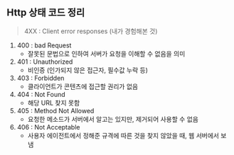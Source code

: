 ## Http 상태 코드 정리

> 4XX : Client error responses (내가 경험해본 것)
1. 400 : bad Request
    - 잘못된 문법으로 인하여 서버가 요청을 이해할 수 없음을 의미
2. 401 : Unauthorized
    - 비인증 (인가되지 않은 접근자, 필수값 누락 등)
3. 403 : Forbidden
    - 클라이언트가 콘텐츠에 접근할 권리가 없음
4. 404 : Not Found
    - 해당 URL 찾지 못함
5. 405 : Method Not Allowed
    - 요청한 메소드가 서버에서 알고는 있지만, 제거되어 사용할 수 없음
6. 406 : Not Acceptable
    - 사용자 에이전트에서 정해준 규격에 따른 것을 찾지 않았을 때, 웹 서버에서 보냄